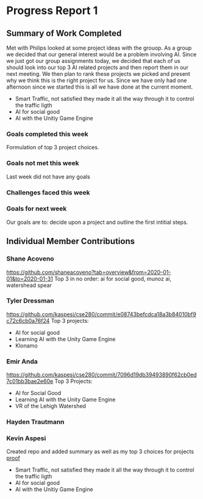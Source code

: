 # Progress Report 1
## Summary of Work Completed
Met with Philips looked at some project ideas with the grouop.  As a group we decided that our general interest would be a problem involving AI.  Since we just got our group assignments today, we decided that each of us should look into our top 3 AI related projects and then report them in our next meeting.  We then plan to rank these projects we picked and present why we think this is the right project for us.  Since we have only had one afternoon since we started this is all we have done at the current moment.  

- Smart Traffic, not satisfied they made it all the way through it to control the traffic ligth 
- AI for social good
- AI with the Unitiy Game Engine 

### Goals completed this week
Formulation of top 3 project choices.

### Goals not met this week 
Last week did not have any goals

### Challenges faced this week

### Goals for next week
Our goals are to: decide upon a project and outline the first intitial steps.

## Individual Member Contributions

### Shane Acoveno
https://github.com/shaneacoveno?tab=overview&from=2020-01-01&to=2020-01-31 
Top 3 in no order:
ai for social good,
munoz ai,
watershead spear

### Tyler Dressman
https://github.com/kaspesi/cse280/commit/e08743befcdca18a3b84010bf9c72c6cb0a76f24
Top 3 projects:
- AI for social good
- Learning AI with the Unity Game Engine
- Klonamo

### Emir Anda
https://github.com/kaspesi/cse280/commit/7096d19db39493890f62cb0ed7c01bb3bae2e60e
Top 3 Projects:
- AI for Social Good
- Learning AI with the Unity Game Engine
- VR of the Lehigh Watershed 

### Hayden Trautmann

### Kevin Aspesi
Created repo and added summary as well as my top 3 choices for projects [proof](https://github.com/kaspesi/cse280/commit/267493c9aed266e9a8df869a89fef86100969009)
- Smart Traffic, not satisfied they made it all the way through it to control the traffic ligth
- AI for social good
- AI with the Unitiy Game Engine
